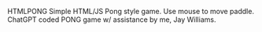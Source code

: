 HTMLPONG
Simple HTML/JS Pong style game. Use mouse to move paddle.
ChatGPT coded PONG game w/ assistance by me, Jay Williams.
